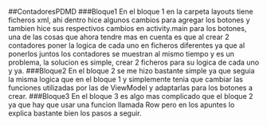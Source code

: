  ##ContadoresPDMD
###Bloque1
En el bloque 1 en la carpeta layouts tiene ficheros xml, ahi dentro hice algunos cambios para agregar los botones y tambien
hice sus respectivos cambios en activity.main para los botones, una de las cosas que ahora tendre mas en cuenta es que
al crear 2 contadores poner la logica de cada uno en ficheros diferentes ya que al ponerlos juntos los contadores se muestran
al mismo tiempo y es un problema, la solucion es simple, crear 2 ficheros para su logica de cada uno y ya.
###Bloque2
En el bloque 2 se me hizo bastante simple ya que seguia la misma logica que en el bloque 1 y simplemente tenia que cambiar 
las funciones utilizadas por las de ViewModel y adaptarlas para los botones a crear.
###Bloque3
En el bloque 3 es algo mas complicado que el bloque 2 ya que hay que usar una funcion llamada Row pero en los apuntes lo explica
bastante bien los pasos a seguir.
